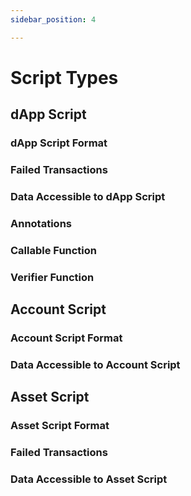 ```yaml
---
sidebar_position: 4

---
```


# Script Types

## dApp Script

### dApp Script Format

### Failed Transactions

### Data Accessible to dApp Script

### Annotations

### Callable Function

### Verifier Function

## Account Script

### Account Script Format

### Data Accessible to Account Script

## Asset Script

### Asset Script Format

### Failed Transactions

### Data Accessible to Asset Script
